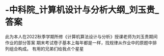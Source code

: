 # -中科院_计算机设计与分析大纲_刘玉贵_答案
此为本人在2022秋季学期所修《计算机算法设计与分析》授课老师为刘玉贵期间作业的部分答案
期末考试卷子基本上每年都是一样，找规律从作业中的原题中排列组合构成。
有用的兄弟们给我点个星星

